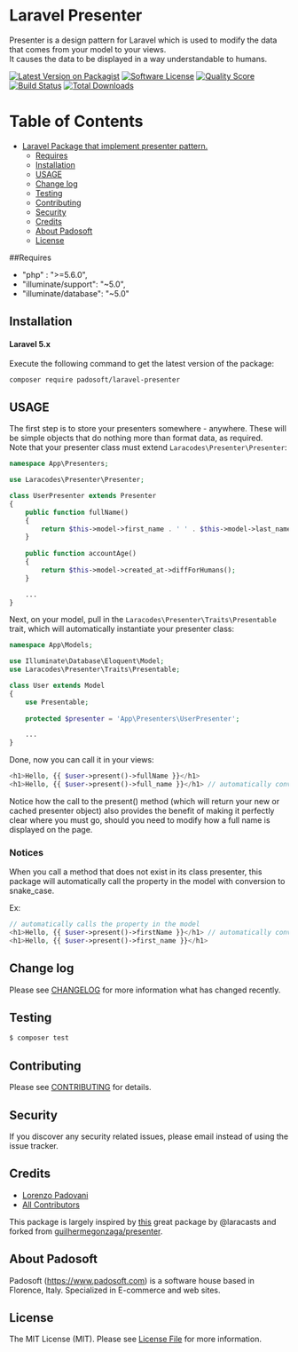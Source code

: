 # Laravel Presenter

Presenter is a design pattern for Laravel which is used to modify the data that comes from your model to your views.
<br>
It causes the data to be displayed in a way understandable to humans.

[![Latest Version on Packagist](https://img.shields.io/packagist/v/padosoft/laravel-presenter.svg?style=flat-square)](https://packagist.org/packages/padosoft/laravel-presenter)
[![Software License](https://img.shields.io/badge/license-MIT-brightgreen.svg?style=flat-square)](LICENSE.md)
[![Quality Score](https://img.shields.io/scrutinizer/g/padosoft/laravel-presenter.svg?style=flat-square)](https://scrutinizer-ci.com/g/padosoft/laravel-presenter)
[![Build Status](https://img.shields.io/travis/padosoft/laravel-presenter/master.svg?style=flat-square)](https://travis-ci.org/padosoft/laravel-presenter)
[![Total Downloads](https://img.shields.io/packagist/dt/padosoft/laravel-presenter.svg?style=flat-square)](https://packagist.org/packages/padosoft/laravel-presenter)

Table of Contents
=================

   * [Laravel Package that implement presenter pattern.](#laravel-package-that-implement-presenter-pattern)
      * [Requires](#requires)
      * [Installation](#installation)
      * [USAGE](#usage)
      * [Change log](#change-log)
      * [Testing](#testing)
      * [Contributing](#contributing)
      * [Security](#security)
      * [Credits](#credits)
      * [About Padosoft](#about-padosoft)
      * [License](#license)

##Requires
  
- "php" : ">=5.6.0",
- "illuminate/support": "~5.0",
- "illuminate/database": "~5.0"

## Installation

#### Laravel 5.x

Execute the following command to get the latest version of the package:

```terminal
composer require padosoft/laravel-presenter
```

## USAGE

The first step is to store your presenters somewhere - anywhere. These will be simple objects that do nothing more than format data, as required.
<br>
Note that your presenter class must extend ```Laracodes\Presenter\Presenter```:

```php
namespace App\Presenters;

use Laracodes\Presenter\Presenter;

class UserPresenter extends Presenter
{
    public function fullName()
    {
        return $this->model->first_name . ' ' . $this->model->last_name;
    }
    
    public function accountAge()
    {
        return $this->model->created_at->diffForHumans();
    }

    ...
}
```

Next, on your model, pull in the ```Laracodes\Presenter\Traits\Presentable``` trait, which will automatically instantiate your presenter class:

```php
namespace App\Models;

use Illuminate\Database\Eloquent\Model;
use Laracodes\Presenter\Traits\Presentable;

class User extends Model
{
    use Presentable;
    
    protected $presenter = 'App\Presenters\UserPresenter';

    ...
}
```

Done, now you can call it in your views:

```php
<h1>Hello, {{ $user->present()->fullName }}</h1>
<h1>Hello, {{ $user->present()->full_name }}</h1> // automatically convert to camelCase
```

Notice how the call to the present() method (which will return your new or cached presenter object) also provides the benefit of making it perfectly clear where you must go, should you need to modify how a full name is displayed on the page.

### Notices

When you call a method that does not exist in its class presenter, this package will automatically call the property in the model with conversion to snake_case.

Ex:

```php
// automatically calls the property in the model
<h1>Hello, {{ $user->present()->firstName }}</h1> // automatically convert to snake_case
<h1>Hello, {{ $user->present()->first_name }}</h1>
```

## Change log

Please see [CHANGELOG](CHANGELOG.md) for more information what has changed recently.

## Testing

``` bash
$ composer test
```

## Contributing

Please see [CONTRIBUTING](CONTRIBUTING.md) for details.

## Security

If you discover any security related issues, please email instead of using the issue tracker.

## Credits
- [Lorenzo Padovani](https://github.com/lopadova)
- [All Contributors](../../contributors)

This package is largely inspired by <a href="https://github.com/laracasts/Presenter">this</a> great package by @laracasts
and forked from <a href="https://github.com/guilhermegonzaga/presenter">guilhermegonzaga/presenter</a>.

## About Padosoft
Padosoft (https://www.padosoft.com) is a software house based in Florence, Italy. Specialized in E-commerce and web sites.

## License

The MIT License (MIT). Please see [License File](LICENSE.md) for more information.
